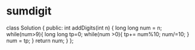 # sumdigit

class Solution {
public:
    int addDigits(int n) {
        long long num = n;
        while(num>9){
            long long tp=0;
            while(num >0){
                tp+= num%10;
                num/=10;
            }
            num = tp;
        }
        return num;
    }
};
